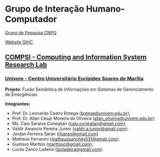 # Grupo de Interação Humano-Computador

[Grupo de Pesquisa CNPQ](http://dgp.cnpq.br/dgp/espelhogrupo/3633167625728689)

[Website GIHC](http://gihc.compsi.univem.edu.br/)

## [COMPSI - Computing and Information System Research Lab](https://compsi.univem.edu.br/)

### [Univem - Centro Universitário Eurípides Soares de Marília](http://univem.edu.br/)

**Projeto:**
Fusão Semântica de Informações em Sistemas de Gerenciamento de Emergências

**Integrantes:**

* Prof. Dr. Leonardo Castro Botega ([botega@univem.edu.br](mailto:botega@univem.edu.br));
* Prof. Dr. Allan Cesar Moreira de Oliveira ([allan_oliveira@univem.edu.br](mailto:allan_oliveira@univem.edu.br));
* Ms. Caio Saraiva Coneglian ([caio.coneglian@gmail.com](mailto:caio.coneglian@gmail.com));
* Valdir Amancio Pereira Junior ([valdir.a.junior@gmail.com](mailto:valdir.a.junior@gmail.com));
* Jordan Ferreira Saran ([jfsaran@gmail.com](mailto:jfsaran@gmail.com))
* Matheus Ferraroni ([matheussanches531@gmail.com](mailto:matheussanches531@gmail.com));
* Gustavo Marttos ([marttosc@gmail.com](mailto:marttosc@gmail.com));
* Lucas Zanco Ladeira ([lznladeira@gmail.com](mailto:lznladeira@gmail.com)).
